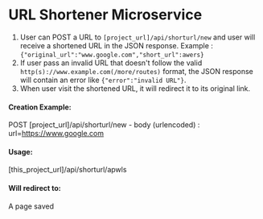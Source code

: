 # URL Shortener Microservice

1. User can POST a URL to `[project_url]/api/shorturl/new` and user will receive a shortened URL in the JSON response. Example : `{"original_url":"www.google.com","short_url":awers}`
2. If user pass an invalid URL that doesn't follow the valid `http(s)://www.example.com(/more/routes)` format, the JSON response will contain an error like `{"error":"invalid URL"}`. 
3. When user visit the shortened URL, it will redirect it to its original link.

#### Creation Example:

POST [project_url]/api/shorturl/new - body (urlencoded) :  url=https://www.google.com

#### Usage:

[this_project_url]/api/shorturl/apwls

#### Will redirect to:

A page saved